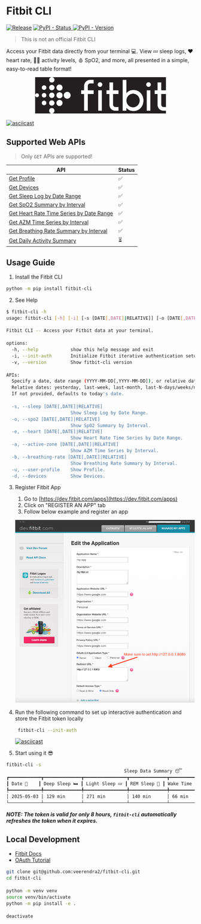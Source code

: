 # Fitbit CLI

[![Release](https://github.com/veerendra2/fitbit-cli/actions/workflows/release.yml/badge.svg)](https://github.com/veerendra2/fitbit-cli/actions/workflows/release.yml) [![PyPI - Status](https://img.shields.io/pypi/status/fitbit-cli)
](https://pypi.org/project/fitbit-cli/) [![PyPI - Version](https://img.shields.io/pypi/v/fitbit-cli)
](https://pypi.org/project/fitbit-cli/)

> This is not an official Fitbit CLI

Access your Fitbit data directly from your terminal 💻. View 💤 sleep logs, ❤️ heart rate, 🏋️‍♂️ activity levels, 🩸 SpO2, and more, all presented in a simple, easy-to-read table format!

<p align="center">
  <img alt="Fitbit logo", width="350" src="https://raw.githubusercontent.com/veerendra2/fitbit-cli/refs/heads/main/assets/Fitbit_Logo_White_RGB.jpg">
</p>

[![asciicast](https://asciinema.org/a/696114.svg)](https://asciinema.org/a/696114)

## Supported Web APIs

> Only `GET` APIs are supported!

| API                                                                                                                                                     | Status |
| ------------------------------------------------------------------------------------------------------------------------------------------------------- | ------ |
| [Get Profile](https://dev.fitbit.com/build/reference/web-api/user/get-profile/)                                                                         | ✅     |
| [Get Devices](https://dev.fitbit.com/build/reference/web-api/devices/get-devices/)                                                                      | ✅     |
| [Get Sleep Log by Date Range](https://dev.fitbit.com/build/reference/web-api/sleep/get-sleep-log-by-date-range/)                                        | ✅     |
| [Get SpO2 Summary by Interval](https://dev.fitbit.com/build/reference/web-api/spo2/get-spo2-summary-by-interval/)                                       | ✅     |
| [Get Heart Rate Time Series by Date Range](https://dev.fitbit.com/build/reference/web-api/heartrate-timeseries/get-heartrate-timeseries-by-date-range/) | ✅     |
| [Get AZM Time Series by Interval](https://dev.fitbit.com/build/reference/web-api/active-zone-minutes-timeseries/get-azm-timeseries-by-interval/)        | ✅     |
| [Get Breathing Rate Summary by Interval](https://dev.fitbit.com/build/reference/web-api/breathing-rate/get-br-summary-by-interval/)                     | ✅     |
| [Get Daily Activity Summary](https://dev.fitbit.com/build/reference/web-api/activity/get-daily-activity-summary/)                                       | ⏳     |

## Usage Guide

1. Install the Fitbit CLI

```bash
python -m pip install fitbit-cli
```

2. See Help

```bash
$ fitbit-cli -h
usage: fitbit-cli [-h] [-i] [-s [DATE[,DATE]|RELATIVE]] [-o [DATE[,DATE]|RELATIVE]] [-e [DATE[,DATE]|RELATIVE]] [-a [DATE[,DATE]|RELATIVE]] [-b [DATE[,DATE]|RELATIVE]] [-u] [-d] [-v]

Fitbit CLI -- Access your Fitbit data at your terminal.

options:
  -h, --help            show this help message and exit
  -i, --init-auth       Initialize Fitbit iterative authentication setup
  -v, --version         Show fitbit-cli version

APIs:
  Specify a date, date range (YYYY-MM-DD[,YYYY-MM-DD]), or relative date.
  Relative dates: yesterday, last-week, last-month, last-N-days/weeks/months (e.g., last-2-days).
  If not provided, defaults to today's date.

  -s, --sleep [DATE[,DATE]|RELATIVE]
                        Show Sleep Log by Date Range.
  -o, --spo2 [DATE[,DATE]|RELATIVE]
                        Show SpO2 Summary by Interval.
  -e, --heart [DATE[,DATE]|RELATIVE]
                        Show Heart Rate Time Series by Date Range.
  -a, --active-zone [DATE[,DATE]|RELATIVE]
                        Show AZM Time Series by Interval.
  -b, --breathing-rate [DATE[,DATE]|RELATIVE]
                        Show Breathing Rate Summary by Interval.
  -u, --user-profile    Show Profile.
  -d, --devices         Show Devices.
```

3. Register Fitbit App

   1. Go to [https://dev.fitbit.com/apps](https://dev.fitbit.com/apps)
   2. Click on "REGISTER AN APP" tab
   3. Follow below example and register an app

     <p align="left">
       <img alt="Fitbit logo", width="700" src="https://raw.githubusercontent.com/veerendra2/fitbit-cli/refs/heads/main/assets/fitbit-app-registration.png">
     </p>

4. Run the following command to set up interactive authentication and store the Fitbit token locally

   ```bash
    fitbit-cli --init-auth
   ```

   [![asciicast](https://asciinema.org/a/696115.svg)](https://asciinema.org/a/696115)

5. Start using it 😎

```bash
fitbit-cli -s
                                            Sleep Data Summary 😴
┏━━━━━━━━━━━━┳━━━━━━━━━━━━━━┳━━━━━━━━━━━━━━━━┳━━━━━━━━━━━━━━┳━━━━━━━━━━━━━━┳━━━━━━━━━━━━━━━┳━━━━━━━━━━━━━━━━┓
┃ Date 📆    ┃ Deep Sleep 🛏 ┃ Light Sleep 💤 ┃ REM Sleep 🌙 ┃ Wake Time ⏰ ┃ Efficiency 💯 ┃ Time in Bed 🕐 ┃
┡━━━━━━━━━━━━╇━━━━━━━━━━━━━━╇━━━━━━━━━━━━━━━━╇━━━━━━━━━━━━━━╇━━━━━━━━━━━━━━╇━━━━━━━━━━━━━━━╇━━━━━━━━━━━━━━━━┩
│ 2025-05-03 │ 129 min      │ 271 min        │ 140 min      │ 66 min       │ 57%           │ 10.1 hr        │
└────────────┴──────────────┴────────────────┴──────────────┴──────────────┴───────────────┴────────────────┘
```

_**NOTE: The token is valid for only 8 hours, `fitbit-cli` automatically refreshes the token when it expires.**_

## Local Development

- [Fitbit Docs](https://dev.fitbit.com/build/reference/web-api/)
- [OAuth Tutorial](https://dev.fitbit.com/build/reference/web-api/troubleshooting-guide/oauth2-tutorial/)

```bash
git clone git@github.com:veerendra2/fitbit-cli.git
cd fitbit-cli

python -m venv venv
source venv/bin/activate
python -m pip install -e .

deactivate
```
